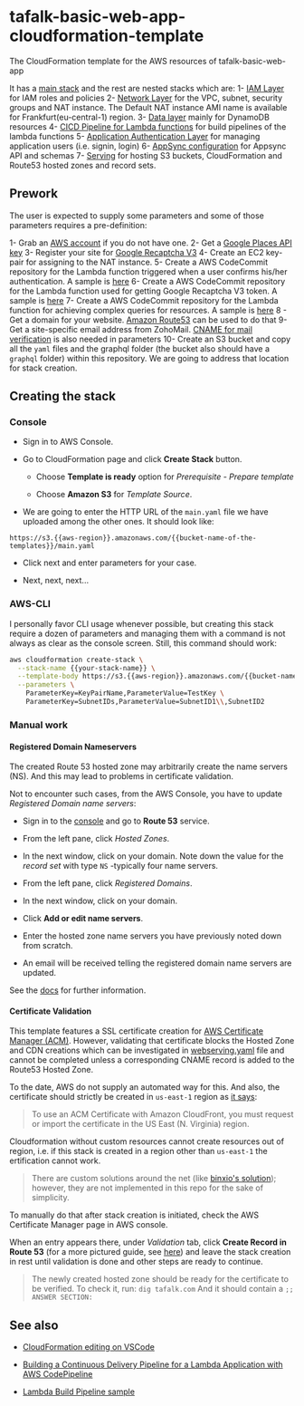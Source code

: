 # tafalk-basic-web-app-cloudformation-template

The CloudFormation template for the AWS resources of tafalk-basic-web-app


It has a [main stack](main.yaml) and the rest are nested stacks which are:
1- [IAM Layer](iam.yaml) for IAM roles and policies
2- [Network Layer](network.yaml) for the VPC, subnet, security groups and NAT instance. The Default NAT instance AMI name is available for Frankfurt(eu-central-1) region.
3- [Data layer](data.yaml) mainly for DynamoDB resources
4- [CICD Pipeline for Lambda functions](build.yaml) for build pipelines of the lambda functions
5- [Application Authentication Layer](cognito-auth.yaml) for managing application users (i.e. signin, login)
6- [AppSync configuration](appsync.yaml) for Appsync API and schemas
7- [Serving](webserving.yaml) for hosting S3 buckets, CloudFormation and Route53 hosted zones and record sets.

## Prework

The user is expected to supply some parameters and some of those parameters requires a pre-definition:

1- Grab an [AWS account](https://aws.amazon.com/) if you do not have one.
2- Get a [Google Places API key](https://developers.google.com/places/web-service/get-api-key)
3- Register your site for [Google Recaptcha V3](https://www.google.com/recaptcha/admin/create)
4- Create an EC2 key-pair for assigning to the NAT instance.
5- Create a AWS CodeCommit repository for the Lambda function triggered when a user confirms his/her authentication. A sample is [here](https://eu-central-1.console.aws.amazon.com/codesuite/codecommit/repositories/cognito-user-exporter-function/browse?region=eu-central-1)
6- Create a AWS CodeCommit repository for the Lambda function used for getting Google Recaptcha V3 token. A sample is [here](https://eu-central-1.console.aws.amazon.com/codesuite/codecommit/repositories/recaptcha-token-resolver-function/browse?region=eu-central-1)
7- Create a AWS CodeCommit repository for the Lambda function for achieving complex queries for resources. A sample is [here](https://eu-central-1.console.aws.amazon.com/codesuite/codecommit/repositories/resource-searcher-function/browse?region=eu-central-1)
8 - Get a domain for your website. [Amazon Route53](https://aws.amazon.com/getting-started/tutorials/get-a-domain/) can be used to do that
9- Get a site-specific email address from ZohoMail. [CNAME for mail verification](https://www.zoho.com/mail/help/adminconsole/domain-verification.html#alink4) is also needed in parameters
10- Create an S3 bucket and copy all the `yaml` files and the graphql folder (the bucket also should have a `graphql` folder) within this repository. We are going to address that location for stack creation.

## Creating the stack

### Console

- Sign in to AWS Console.
  
- Go to CloudFormation page and click **Create Stack** button.

  - Choose **Template is ready** option for *Prerequisite - Prepare template*

  - Choose **Amazon S3** for *Template Source*.

- We are going to enter the HTTP URL of the `main.yaml` file we have uploaded among the other ones. It should look like:

```url
https://s3.{{aws-region}}.amazonaws.com/{{bucket-name-of-the-templates}}/main.yaml
```

- Click next and enter parameters for your case.

- Next, next, next...

### AWS-CLI

I personally favor CLI usage whenever possible, but creating this stack require a dozen of parameters and managing them with a command is not always as clear as the console screen. Still, this command should work:

```sh
aws cloudformation create-stack \
  --stack-name {{your-stack-name}} \
  --template-body https://s3.{{aws-region}}.amazonaws.com/{{bucket-name-of-the-templates}}/main.yaml \
  --parameters \
    ParameterKey=KeyPairName,ParameterValue=TestKey \
    ParameterKey=SubnetIDs,ParameterValue=SubnetID1\\,SubnetID2
```

### Manual work

#### Registered Domain Nameservers

The created Route 53 hosted zone may arbitrarily create the name servers (NS). And this may lead to problems in certificate validation.

Not to encounter such cases, from the AWS Console, you have to update *Registered Domain name servers*:

- Sign in to the [console](https://console.aws.amazon.com) and go to **Route 53** service.

- From the left pane, click *Hosted Zones*.

- In the next window, click on your domain. Note down the value for the *record set* with type `NS` -typically four name servers. 

- From the left pane, click *Registered Domains*.

- In the next window, click on your domain.

- Click **Add or edit name servers**.

- Enter the hosted zone name servers you have previously noted down from scratch.

- An email will be received telling the registered domain name servers are updated.

See the [docs](https://docs.aws.amazon.com/Route53/latest/DeveloperGuide/migrate-dns-domain-in-use.html#migrate-dns-update-domain) for further information.

#### Certificate Validation

This template features a SSL certificate creation for [AWS Certificate Manager (ACM)](https://aws.amazon.com/certificate-manager/). However, validating that certificate blocks the Hosted Zone and CDN creations which can be investigated in [webserving.yaml](webserving.yaml) file and cannot be completed unless a corresponding CNAME record is added to the Route53 Hosted Zone.

To the date, AWS do not supply an automated way for this. And also, the certificate should strictly be created in `us-east-1` region as [it says](https://docs.aws.amazon.com/acm/latest/userguide/acm-regions.html):

> To use an ACM Certificate with Amazon CloudFront, you must request or import the certificate in the US East (N. Virginia) region.

Cloudformation without custom resources cannot create resources out of region, i.e. if this stack is created in a region other than `us-east-1` the ertification cannot work.

> There are custom solutions around the net (like [binxio's solution](https://github.com/binxio/cfn-certificate-provider)); however, they are not implemented in this repo for the sake of simplicity.

To manually do that after stack creation is initiated, check the AWS Certificate Manager page in AWS console.

When an entry appears there, under *Validation* tab, click **Create Record in Route 53** (for a more pictured guide, see [here](https://aws.amazon.com/blogs/security/easier-certificate-validation-using-dns-with-aws-certificate-manager/)) and leave the stack creation in rest until validation is done and other steps are ready to continue.

> The newly created hosted zone should be ready for the certificate to be verified.
> To check it, run:
> `dig tafalk.com`
> And it should contain a `;; ANSWER SECTION:`

## See also

- [CloudFormation editing on VSCode](https://hodgkins.io/up-your-cloudformation-game-with-vscode)

- [Building a Continuous Delivery Pipeline for a Lambda Application with AWS CodePipeline](https://docs.aws.amazon.com/lambda/latest/dg/build-pipeline.html)

- [Lambda Build Pipeline sample](https://github.com/widdix/aws-velocity/blob/master/deploy/pipeline.yml)
